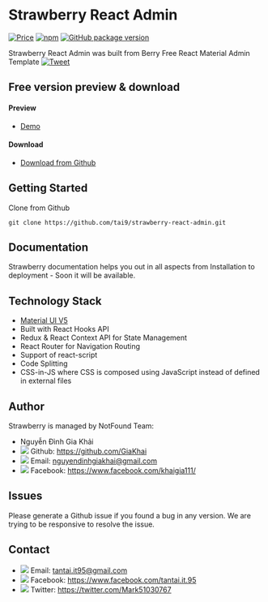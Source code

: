 # Strawberry React Admin


[![Price](https://img.shields.io/badge/price-FREE-0098f7.svg)](https://github.com/codedthemes/berry-free-react-admin-template/blob/main/LICENSE)
[![npm](https://img.shields.io/npm/v/froala-design-blocks.svg?colorB=brightgreen)](https://www.npmjs.com/package/berry-material-react-free)
[![GitHub package version](https://img.shields.io/github/package-json/v/froala/design-blocks.svg)](https://github.com/codedthemes/berry-free-react-admin-template/)


Strawberry React Admin was built from Berry Free React Material Admin Template [![Tweet](https://img.shields.io/twitter/url/http/shields.io.svg?style=social)](https://twitter.com/intent/tweet?text=Get%20Berry%20React%20-%20The%20most%20beautiful%20Material%20designed%20Admin%20Dashboard%20Template%20&url=https://berrydashboard.io&via=codedthemes&hashtags=reactjs,webdev,developers,javascript)


## Free version preview & download

#### Preview

 - [Demo](https://strawberry-react-admin.netlify.app)

#### Download

 - [Download from Github](https://github.com/tai9/strawberry-react-admin.git)
 
 
## Getting Started

Clone from Github 
```
git clone https://github.com/tai9/strawberry-react-admin.git
```

## Documentation

Strawberry documentation helps you out in all aspects from Installation to deployment - Soon it will be available.

## Technology Stack

 - [Material UI V5](https://material-ui.com/)
 - Built with React Hooks API
 - Redux & React Context API for State Management
 - React Router for Navigation Routing
 - Support of react-script
 - Code Splitting
 - CSS-in-JS where CSS is composed using JavaScript instead of defined in external files

## Author

Strawberry is managed by NotFound Team: 
- Nguyễn Đình Gia Khải
- <img src="https://img.icons8.com/doodle/16/000000/github.png"/> Github: https://github.com/GiaKhai
- <img src="https://img.icons8.com/doodle/16/000000/gmail.png"/> Email: nguyendinhgiakhai@gmail.com
- <img src="https://img.icons8.com/doodle/16/000000/facebook-new.png"/> Facebook: https://www.facebook.com/khaigia111/
## Issues

Please generate a Github issue if you found a bug in any version. We are trying to be responsive to resolve the issue.
 
## Contact
- <img src="https://img.icons8.com/doodle/16/000000/gmail.png"/> Email: tantai.it95@gmail.com
- <img src="https://img.icons8.com/doodle/16/000000/facebook-new.png"/> Facebook: https://www.facebook.com/tantai.it.95
- <img src="https://img.icons8.com/doodle/16/000000/twitter.png"/> Twitter: https://twitter.com/Mark51030767

